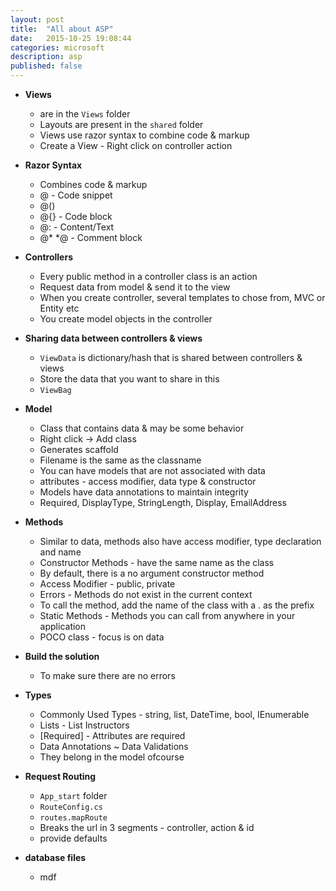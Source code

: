 ```yaml
---
layout: post
title:  "All about ASP"
date:   2015-10-25 19:08:44
categories: microsoft
description: asp
published: false
---
```


* __Views__
  * are in the `Views` folder
  * Layouts are present in the `shared` folder
  * Views use razor syntax to combine code & markup
  * Create a View - Right click on controller action

* __Razor Syntax__
  * Combines code & markup
  * @ - Code snippet
  * @()
  * @{} - Code block
  * @: - Content/Text
  * @* *@ - Comment block

* __Controllers__
  * Every public method in a controller class is an action
  * Request data from model & send it to the view
  * When you create controller, several templates to chose from, MVC or Entity etc
  * You create model objects in the controller

* __Sharing data between controllers & views__
  * `ViewData` is dictionary/hash that is shared between controllers & views
  * Store the data that you want to share in this
  * `ViewBag` 

* __Model__
  * Class that contains data & may be some behavior
  * Right click -> Add class
  * Generates scaffold
  * Filename is the same as the classname
  * You can have models that are not associated with data
  * attributes - access modifier, data type & constructor
  * Models have data annotations to maintain integrity
  * Required, DisplayType, StringLength, Display, EmailAddress

* __Methods__
  * Similar to data, methods also have access modifier, type declaration and name
  * Constructor Methods - have the same name as the class
  * By default, there is a no argument constructor method
  * Access Modifier - public, private
  * Errors - Methods do not exist in the current context
  * To call the method, add the name of the class with a . as the prefix
  * Static Methods - Methods you can call from anywhere in your application
  * POCO class - focus is on data

* __Build the solution__
  * To make sure there are no errors

* __Types__
  * Commonly Used Types - string, list, DateTime, bool, IEnumerable
  * Lists - List<Instructor> Instructors
  * [Required] - Attributes are required
  * Data Annotations ~ Data Validations
  * They belong in the model ofcourse

* __Request Routing__
  * `App_start` folder
  * `RouteConfig.cs`
  * `routes.mapRoute` 
  * Breaks the url in 3 segments - controller, action & id
  * provide defaults

* __database files__
  * mdf
